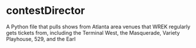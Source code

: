 # contestDirector
A Python file that pulls shows from Atlanta area venues that WREK regularly gets tickets from, 
including the Terminal West, the Masquerade, Variety Playhouse, 529, and the Earl
